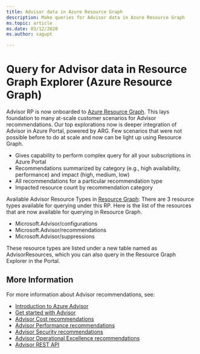 ```yaml
---
title: Advisor data in Azure Resource Graph
description: Make queries for Advisor data in Azure Resource Graph
ms.topic: article
ms.date: 03/12/2020
ms.author: sagupt

---
```


# Query for Advisor data in Resource Graph Explorer (Azure Resource Graph)

Advisor RP is now onboarded to [Azure Resource Graph](https://azure.microsoft.com/features/resource-graph/). This lays foundation to many at-scale customer scenarios for Advisor recommendations.  Our top explorations now is deeper integration of Advisor in Azure Portal, powered by ARG. Few scenarios that were not possible before to do at scale and now can be light up using Resource Graph.
* Gives capability to perform complex query for all your subscriptions in Azure Portal
* Recommendations summarized by category (e.g., high availability, performance)  and impact (high, medium, low)
* All recommendations for a particular recommendation type
* Impacted resource count by recommendation category

Available Advisor Resource Types in [Resource Graph](https://docs.microsoft.com/azure/governance/resource-graph/):
There  are 3 resource types available for querying under this RP. Here is the list of the resources that are now available for querying in Resource Graph.
* Microsoft.Advisor/configurations
* Microsoft.Advisor/recommendations
* Microsoft.Advisor/suppressions

These resource types are listed under a new table named as AdvisorResources, which you can also query in the Resource Graph Explorer in the Portal.


## More Information

For more information about Advisor recommendations, see:
* [Introduction to Azure Advisor](advisor-overview.md)
* [Get started with Advisor](advisor-get-started.md)
* [Advisor Cost recommendations](advisor-cost-recommendations.md)
* [Advisor Performance recommendations](advisor-performance-recommendations.md)
* [Advisor Security recommendations](advisor-security-recommendations.md)
* [Advisor Operational Excellence recommendations](advisor-operational-excellence-recommendations.md)
* [Advisor REST API](https://docs.microsoft.com/rest/api/advisor/)
